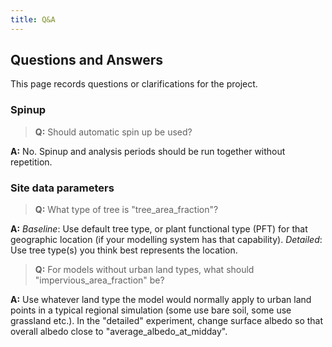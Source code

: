 ```yaml
---
title: Q&A
---
```


## Questions and Answers

This page records questions or clarifications for the project. 


### Spinup

> **Q:** Should automatic spin up be used?

**A:** No. Spinup and analysis periods should be run together without repetition.

### Site data parameters

> **Q:** What type of tree is "tree_area_fraction"? 

**A:** *Baseline*: Use default tree type, or plant functional type (PFT) for that geographic location (if your modelling system has that capability). 
*Detailed*: Use tree type(s) you think best represents the location.

> **Q:** For models without urban land types, what should "impervious_area_fraction" be?

**A:** Use whatever land type the model would normally apply to urban land points in a typical regional simulation (some use bare soil, some use grassland etc.). In the "detailed" experiment, change surface albedo so that overall albedo close to "average_albedo_at_midday".

